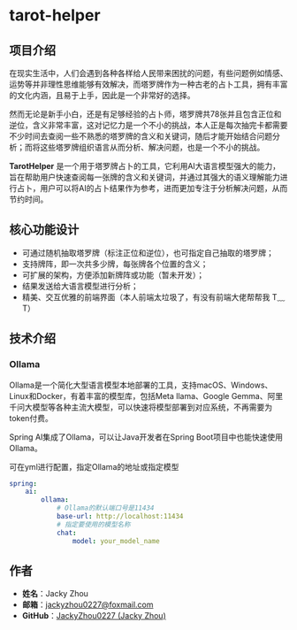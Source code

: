 # tarot-helper

## 项目介绍

在现实生活中，人们会遇到各种各样给人民带来困扰的问题，有些问题例如情感、运势等并非理性思维能够有效解决，而塔罗牌作为一种古老的占卜工具，拥有丰富的文化内涵，且易于上手，因此是一个非常好的选择。

然而无论是新手小白，还是有足够经验的占卜师，塔罗牌共78张并且包含正位和逆位，含义非常丰富，这对记忆力是一个不小的挑战，本人正是每次抽完卡都需要不少时间去查阅一些不熟悉的塔罗牌的含义和关键词，随后才能开始结合问题分析；而将这些塔罗牌组织语言从而分析、解决问题，也是一个不小的挑战。

**TarotHelper** 是一个用于塔罗牌占卜的工具，它利用AI大语言模型强大的能力，旨在帮助用户快速查阅每一张牌的含义和关键词，并通过其强大的语义理解能力进行占卜，用户可以将AI的占卜结果作为参考，进而更加专注于分析解决问题，从而节约时间。

## 核心功能设计

- 可通过随机抽取塔罗牌（标注正位和逆位），也可指定自己抽取的塔罗牌；
- 支持牌阵，即一次共多少牌，每张牌各个位置的含义；
- 可扩展的架构，方便添加新牌阵或功能（暂未开发）；
- 结果发送给大语言模型进行分析；
- 精美、交互优雅的前端界面（本人前端太垃圾了，有没有前端大佬帮帮我 T﹏T）

## 技术介绍

### Ollama

Ollama是一个简化大型语言模型本地部署的工具，支持macOS、Windows、Linux和Docker，有着丰富的模型库，包括Meta llama、Google Gemma、阿里千问大模型等各种主流大模型，可以快速将模型部署到对应系统，不再需要为token付费。

Spring AI集成了Ollama，可以让Java开发者在Spring Boot项目中也能快速使用Ollama。

可在yml进行配置，指定Ollama的地址或指定模型

```yaml
spring:
    ai:
        ollama:
            # Ollama的默认端口号是11434
            base-url: http://localhost:11434
            # 指定要使用的模型名称
            chat:
                model: your_model_name
```

## 作者

- **姓名**：Jacky Zhou
- **邮箱**：jackyzhou0227@foxmail.com
- **GitHub**：[JackyZhou0227 (Jacky Zhou)](https://github.com/JackyZhou0227)
